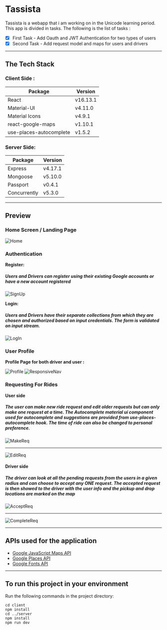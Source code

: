 # Tassista  
 Tassista is a webapp that i am working on in the Unicode learning period.
 This app is divided in tasks. The following is the list of tasks :
- [x] First Task - Add Oauth and JWT Authentication for two types of users
- [x] Second Task - Add request model and maps for users and drivers

-------------------------------------------------

## The Tech Stack 

### Client Side :
| Package | Version |
|--------|--------|
| React  | v16.13.1|
| Material-UI |  v4.11.0|
| Material Icons |  v4.9.1|
| react-google-maps |  v1.10.1|
| use-places-autocomplete | v1.5.2|


### Server Side:
| Package | Version |
|--------|--------|
| Express  | v4.17.1|
| Mongoose  |v5.10.0|
| Passport   |v0.4.1|
| Concurrently|  v5.3.0|

---------------------------------------------------------------

## Preview
### Home Screen / Landing Page

![Home](./proj_screenshots/home_screen.jpg)

### Authentication

**Register:**

##### Users and Drivers can register using their existing Google accounts or have a new account registered

![SignUp](./proj_screenshots/signup_screen.jpg)

**Login:**

##### Users and Drivers have their separate collections from which they are chosen and authorized based on input credentials. The form is validated on input stream.

![LogIn](./proj_screenshots/err_login.png) 

### User Profile

**Profile Page for both driver and user :**

 ![Profile](./proj_screenshots/profile.jpg)
 ![ResponsiveNav](./proj_screenshots/navbar_responsive.jpg)

### Requesting For Rides

**User side**
##### The user can make new ride request and edit older requests but can only make one request at a time. The Autocomplete material ui component used for autocomplete and suggestions are provided from use-places-autocomplete hook. The time of ride can also be changed to personal preference.

![MakeReq](./proj_screenshots/book_ride.png)

----------------------------------------------------------

![EditReq](./proj_screenshots/edit_ride.png)

#### Driver side
##### The driver can look at all the pending requests from the users in a given radius and can choose to accept any ONE request. The accepted request is then showed to the driver with the user info and the pickup and drop locations are marked on the map

![AcceptReq](./proj_screenshots/driver_accept.jpg)

-----------------------------------------------------------------

![CompleteReq](./proj_screenshots/req_pg.png)


---------------------------------------------------------------

## APIs used for the application 

- [Google JavaScript Maps API](https://developers.google.com/maps/documentation/javascript/overview) 
- [Google Places API](https://developers.google.com/places/web-service/overview)
- [Google Fonts API](https://fonts.google.com/)

----------------------------------------------------------------------

## To run this project in your environment
Run the following commands in the project directory:

```
cd client
npm install
cd ../server
npm install
npm run dev
```